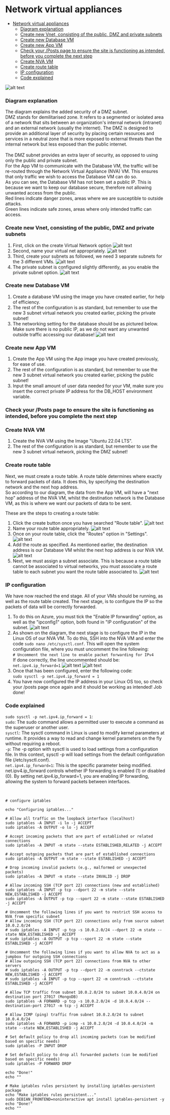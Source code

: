 # Network virtual appliances

- [Network virtual appliances](#network-virtual-appliances)
    - [Diagram explanation](#diagram-explanation)
    - [Create new Vnet, consisting of the public, DMZ and private subnets](#create-new-vnet-consisting-of-the-public-dmz-and-private-subnets)
    - [Create new Database VM](#create-new-database-vm)
    - [Create new App VM](#create-new-app-vm)
    - [Check your /Posts page to ensure the site is functioning as intended, before you complete the next step](#check-your-posts-page-to-ensure-the-site-is-functioning-as-intended-before-you-complete-the-next-step)
    - [Create NVA VM](#create-nva-vm)
    - [Create route table](#create-route-table)
    - [IP configuration](#ip-configuration)
    - [Code explained](#code-explained)


![alt text](images/NVA_updated.png)
 



### Diagram explanation
The diagram explains the added security of a DMZ subnet. <br>
DMZ stands for demilitarised zone.  It refers to a segmented or isolated area of a network that sits between an organization's internal network (intranet) and an external network (usually the internet). The DMZ is designed to provide an additional layer of security by placing certain resources and services in a neutral zone that is more exposed to external threats than the internal network but less exposed than the public internet. <br> <br>
The DMZ subnet provides an extra layer of security, as opposed to using only the public and private subnet. <br>
For the App VM to communicate with the Database VM, the traffic will be re-routed through the Network Virtual Appliance (NVA) VM. This ensures that only traffic we wish to access the Database VM can do so. <br>
As you can see, the Database VM has not been set a public IP. This is because we want to keep our database secure, therefore not allowing unwanted access from the public. <br>
Red lines indicate danger zones, areas where we are susceptible to outside attacks. <br>
Green lines indicate safe zones, areas where only intended traffic can access.

### Create new Vnet, consisting of the public, DMZ and private subnets
1. First, click on the create Virtual Network option
![alt text](images/create-vnet.PNG)
2. Second, name your virtual net appropriately.
![alt text](images/create-vnet-name.PNG)
3. Third, create your subnets as followed, we need 3 separate subnets for the 3 different VMs.
![alt text](images/subnet-settings.PNG)
4. The private subnet is configured slightly differently, as you enable the private subnet option.
   ![alt text](images/private-subnet-config.PNG)

### Create new Database VM
1. Create a database VM using the image you have created earlier, for help of efficiency.
2. The rest of the configuration is as standard, but remember to use the new 3 subnet virtual network you created earlier, picking the private subnet!
3. The networking setting for the database should be as pictured below. Make sure there is no public IP, as we do not want any unwanted outside traffic accessing our database!
   ![alt text](images/network-settings-db-new.PNG)

### Create new App VM
1. Create the App VM using the App image you have created previously, for ease of use.
2. The rest of the configuration is as standard, but remember to use the new 3 subnet virtual network you created earlier, picking the public subnet!
3. Input the small amount of user data needed for your VM, make sure you insert the correct private IP address for the DB_HOST environment variable.

### Check your /Posts page to ensure the site is functioning as intended, before you complete the next step

### Create NVA VM
1. Create the NVA VM using the Image "Ubuntu 22.04 LTS".
2. The rest of the configuration is as standard, but remember to use the new 3 subnet virtual network, picking the DMZ subnet!


### Create route table
Next, we must create a route table. A route table determines where exactly to forward packets of data. It does this, by specifying the destination network and the next hop address. <br>
So according to our diagram, the data from the App VM, will have a "next hop" address of the NVA VM, whilst the destination network is the Database VM, as this is where we want our packets of data to be sent.

These are the steps to creating a route table:
1. Click the create button once you have searched "Route table".
![alt text](images/how-to-create-route-tables.PNG)
2. Name your route table appropriately.
![alt text](images/creating-route-table.PNG)
3. Once on your route table, click the "Routes" option in "Settings".
![alt text](images/add-route.PNG)
4. Add the route as specified. As mentioned earlier, the destination address is our Database VM whilst the next hop address is our NVA VM.
![alt text](images/route-config.PNG)
5. Next, we must assign a subnet associate. This is because a route table cannot be associated to virtual networks, you must associate a route table to each subnet you want the route table associated to.
![alt text](images/new-route-subnet-associate.PNG)

### IP configuration
We have now reached the end stage. All of your VMs should be running, as well as the route table created. The next stage, is to configure the IP so the packets of data will be correctly forwarded.
1. To do this on Azure, you must tick the "Enable IP forwarding" option, as well as the "ipconfig1" option, both found in "IP configuration" of the subnet.
![alt text](images/ip-forwarding-azure.PNG)
2. As shown on the diagram, the next stage is to configure the IP in the Linux OS of our NVA VM. To do this, SSH into the NVA VM and enter the code `sudo nano /etc/sysctl.conf`. This will open the system configuration file, where you must uncomment the line following: <br>
`# Uncomment the next line to enable packet forwarding for IPv4` <br>
If done correctly, the line uncommented should be: <br>
`net.ipv4.ip_forward=1`
![alt text](images/bash-terminal-ip-config.PNG)
![alt text](images/change-config-file.PNG)
3. Once that has been configured, enter the following code: <br>
`sudo sysctl -p net.ipv4.ip_forward = 1`
4. You have now configured the IP address in your Linux OS too, so check your /posts page once again and it should be working as intended! Job done!

### Code explained
`sudo sysctl -p net.ipv4.ip_forward = 1`:<br>
`sudo`: The sudo command allows a permitted user to execute a command as the superuser or another user. <br>
`sysctl`: The sysctl command in Linux is used to modify kernel parameters at runtime. It provides a way to read and change kernel parameters on the fly without requiring a reboot. <br>
`-p`: The -p option with sysctl is used to load settings from a configuration file. In this context, sysctl -p will load settings from the default configuration file (/etc/sysctl.conf). <br>
`net.ipv4.ip_forward=1`: This is the specific parameter being modified. net.ipv4.ip_forward controls whether IP forwarding is enabled (1) or disabled (0). By setting net.ipv4.ip_forward=1, you are enabling IP forwarding, allowing the system to forward packets between interfaces. <br> <br>

```#!/bin/bash

# configure iptables

echo "Configuring iptables..."

# Allow all traffic on the loopback interface (localhost)
sudo iptables -A INPUT -i lo -j ACCEPT
sudo iptables -A OUTPUT -o lo -j ACCEPT

# Accept incoming packets that are part of established or related connections
sudo iptables -A INPUT -m state --state ESTABLISHED,RELATED -j ACCEPT

# Accept outgoing packets that are part of established connections
sudo iptables -A OUTPUT -m state --state ESTABLISHED -j ACCEPT

# Drop incoming invalid packets (e.g., malformed or unexpected packets)
sudo iptables -A INPUT -m state --state INVALID -j DROP

# Allow incoming SSH (TCP port 22) connections (new and established)
sudo iptables -A INPUT -p tcp --dport 22 -m state --state NEW,ESTABLISHED -j ACCEPT
sudo iptables -A OUTPUT -p tcp --sport 22 -m state --state ESTABLISHED -j ACCEPT

# Uncomment the following lines if you want to restrict SSH access to NVA from specific subnet
# Allow incoming SSH (TCP port 22) connections only from source subnet 10.0.2.0/24
# sudo iptables -A INPUT -p tcp -s 10.0.2.0/24 --dport 22 -m state --state NEW,ESTABLISHED -j ACCEPT
# sudo iptables -A OUTPUT -p tcp --sport 22 -m state --state ESTABLISHED -j ACCEPT

# Uncomment the following lines if you want to allow NVA to act as a jumpbox for outgoing SSH connections
# Allow outgoing SSH (TCP port 22) connections from NVA to other servers
# sudo iptables -A OUTPUT -p tcp --dport 22 -m conntrack --ctstate NEW,ESTABLISHED -j ACCEPT
# sudo iptables -A INPUT -p tcp --sport 22 -m conntrack --ctstate ESTABLISHED -j ACCEPT

# Allow TCP traffic from subnet 10.0.2.0/24 to subnet 10.0.4.0/24 on destination port 27017 (MongoDB)
sudo iptables -A FORWARD -p tcp -s 10.0.2.0/24 -d 10.0.4.0/24 --destination-port 27017 -m tcp -j ACCEPT

# Allow ICMP (ping) traffic from subnet 10.0.2.0/24 to subnet 10.0.4.0/24
sudo iptables -A FORWARD -p icmp -s 10.0.2.0/24 -d 10.0.4.0/24 -m state --state NEW,ESTABLISHED -j ACCEPT

# Set default policy to drop all incoming packets (can be modified based on specific needs)
sudo iptables -P INPUT DROP

# Set default policy to drop all forwarded packets (can be modified based on specific needs)
sudo iptables -P FORWARD DROP

echo "Done!"
echo ""

# Make iptables rules persistent by installing iptables-persistent package
echo "Make iptables rules persistent..."
sudo DEBIAN_FRONTEND=noninteractive apt install iptables-persistent -y
echo "Done!"
echo ""
```